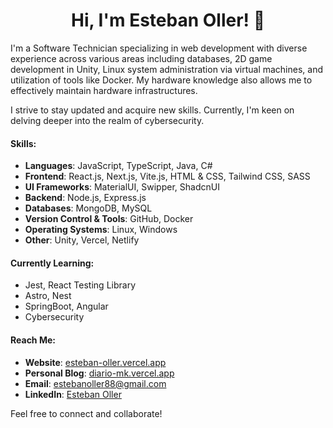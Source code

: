 
<h1 align="center">
   Hi, I'm Esteban Oller! 👋
</h1>


I'm a Software Technician specializing in web development with diverse experience across various areas including databases, 2D game development in Unity, Linux system administration via virtual machines, and utilization of tools like Docker. My hardware knowledge also allows me to effectively maintain hardware infrastructures.

I strive to stay updated and acquire new skills. Currently, I'm keen on delving deeper into the realm of cybersecurity.

#### Skills:

- **Languages**: JavaScript, TypeScript, Java, C#
- **Frontend**: React.js, Next.js, Vite.js, HTML & CSS, Tailwind CSS, SASS
- **UI Frameworks**: MaterialUI, Swipper, ShadcnUI
- **Backend**: Node.js, Express.js
- **Databases**: MongoDB, MySQL
- **Version Control & Tools**: GitHub, Docker
- **Operating Systems**: Linux, Windows
- **Other**: Unity, Vercel, Netlify

#### Currently Learning:

- Jest, React Testing Library
- Astro, Nest
- SpringBoot, Angular
- Cybersecurity

#### Reach Me:

- **Website**: [esteban-oller.vercel.app](https://esteban-oller.vercel.app/)
- **Personal Blog**: [diario-mk.vercel.app](https://diario-mk.vercel.app/)
- **Email**: estebanoller88@gmail.com
- **LinkedIn**: [Esteban Oller](https://www.linkedin.com/in/esteban-oller-2b7a5a153/)

Feel free to connect and collaborate!
